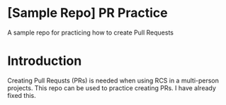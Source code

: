 # [Sample Repo] PR Practice
A sample repo for practicing how to create Pull Requests
# Introduction
Creating Pull Requsts (PRs) is needed when using RCS in a multi-person projects. This repo can be used to practice creating PRs. I have already fixed this.